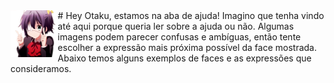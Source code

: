 <div style="text-align:right">
<img style="float: left;" src="rikka.gif" width="15%" />
</div>
# Hey Otaku, estamos na aba de ajuda! 
Imagino que tenha vindo até aqui porque queria ler sobre a ajuda ou não. Algumas imagens podem parecer confusas e ambíguas, então tente escolher a expressão mais próxima possível da face mostrada. Abaixo temos alguns exemplos de faces e as expressões que consideramos.
